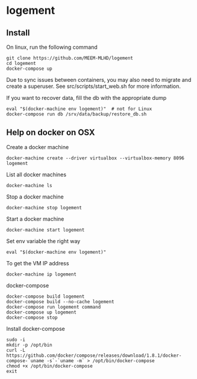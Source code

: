 # logement

## Install

On linux, run the following command

```
git clone https://github.com/MEEM-MLHD/logement
cd logement
docker-compose up
```

Due to sync issues between containers, you may also need to migrate and create a superuser. See src/scripts/start_web.sh for more information.


If you want to recover data, fill the db with the appropriate dump

```
eval "$(docker-machine env logement)"  # not for Linux
docker-compose run db /srv/data/backup/restore_db.sh
```

## Help on docker on OSX

Create a docker machine

```
docker-machine create --driver virtualbox --virtualbox-memory 8096 logement
```

List all docker machines

```
docker-machine ls
```

Stop a docker machine

```
docker-machine stop logement
```

Start a docker machine

```
docker-machine start logement
```
Set env variable the right way

```
eval "$(docker-machine env logement)"
```

To get the VM IP address

```
docker-machine ip logement
```

docker-compose

```
docker-compose build logement
docker-compose build --no-cache logement
docker-compose run logement command
docker-compose up logement
docker-compose stop
```

Install docker-compose

```
sudo -i
mkdir -p /opt/bin
curl -L https://github.com/docker/compose/releases/download/1.8.1/docker-compose-`uname -s`-`uname -m` > /opt/bin/docker-compose
chmod +x /opt/bin/docker-compose
exit
```

